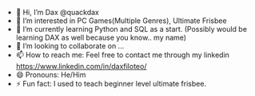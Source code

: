 - 👋 Hi, I’m Dax @quackdax
- 👀 I’m interested in PC Games(Multiple Genres), Ultimate Frisbee
- 🌱 I’m currently learning Python and SQL as a start. (Possibly would be learning DAX as well because you know.. my name)
- 💞️ I’m looking to collaborate on ...
- 📫 How to reach me: Feel free to contact me through my linkedin https://www.linkedin.com/in/daxfiloteo/
- 😄 Pronouns: He/Him
- ⚡ Fun fact: I used to teach beginner level ultimate frisbee.

<!---
quackdax/quackdax is a ✨ special ✨ repository because its `README.md` (this file) appears on your GitHub profile.
You can click the Preview link to take a look at your changes.
--->
